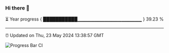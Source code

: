 ### Hi there 👋

⏳ Year progress { ███████████▁▁▁▁▁▁▁▁▁▁▁▁▁▁▁▁▁▁▁ } 39.23 %

---

⏰ Updated on Thu, 23 May 2024 13:38:57 GMT

![Progress Bar CI](https://github.com/IshwaranRudhara/GIT-ACTION/workflows/Progress%20Bar%20CI/badge.svg)
